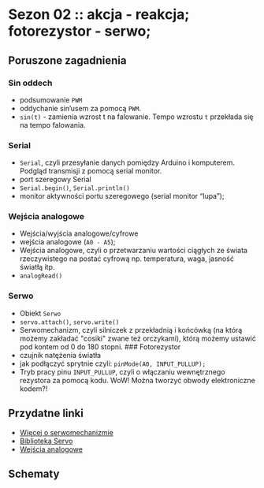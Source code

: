 # Sezon 02 :: akcja - reakcja; fotorezystor - serwo;

## Poruszone zagadnienia
### Sin oddech
- podsumowanie `PWM`
- oddychanie sin’usem za pomocą `PWM`. 
- `sin(t)` - zamienia wzrost t na falowanie. Tempo wzrostu `t` przekłada się na tempo falowania.
### Serial
- `Serial`, czyli przesyłanie danych pomiędzy Arduino i komputerem. Podgląd transmisji z pomocą serial monitor.
- port szeregowy Serial
- `Serial.begin()`, `Serial.println()` 
- monitor aktywności portu szeregowego (serial monitor “lupa”);
### Wejścia analogowe
- Wejścia/wyjścia analogowe/cyfrowe
- wejścia analogowe (`A0 - A5`);
- Wejścia analogowe, czyli o przetwarzaniu wartości ciągłych ze świata rzeczywistego na postać cyfrową np. temperatura, waga, jasność światłą itp. 
- `analogRead()`
### Serwo
- Obiekt `Serwo`
- `servo.attach()`, `servo.write()`
- Serwomechanizm, czyli silniczek z przekładnią i końcówką (na którą możemy zakładać "cosiki" zwane też orczykami), którą możemy ustawić pod kontem od 0 do 180 stopni. ### Fotorezystor
- czujnik natężenia światła
- jak podłączyć sprytnie czyli: `pinMode(A0, INPUT_PULLUP);`
- Tryb pracy pinu `INPUT_PULLUP`, czyli o włączaniu wewnętrznego rezystora za pomocą kodu. WoW! Można tworzyć obwody elektroniczne kodem?!

## Przydatne linki
- [Więcej o serwomechanizmie](https://learn.adafruit.com/adafruit-arduino-lesson-14-servo-motors/) 
- [Biblioteka Servo](https://www.arduino.cc/en/Reference/Servo)
- [Wejścia analogowe](https://www.arduino.cc/en/Tutorial/AnalogInput)

## Schematy



